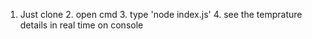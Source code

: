 1. Just clone 2. open cmd 3. type 'node index.js' 4. see the temprature details in real time on console
